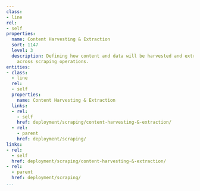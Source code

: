 ```yaml
---
class:
- line
rel:
- self
properties:
  name: Content Harvesting & Extraction
  sort: 1147
  level: 3
  description: Defining how content and data will be harvested and extracting consistently
    across scraping operations.
entities:
- class:
  - line
  rel:
  - self
  properties:
    name: Content Harvesting & Extraction
  links:
  - rel:
    - self
    href: deployment/scraping/content-harvesting-&-extraction/
  - rel:
    - parent
    href: deployment/scraping/
links:
- rel:
  - self
  href: deployment/scraping/content-harvesting-&-extraction/
- rel:
  - parent
  href: deployment/scraping/
...
```

